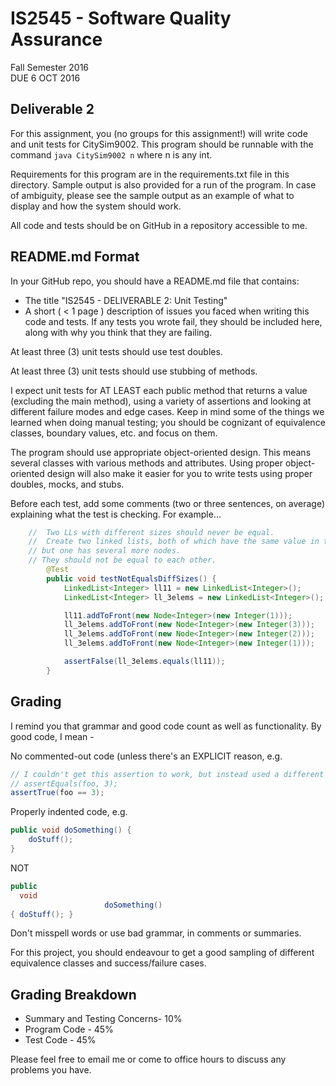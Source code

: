 # IS2545 - Software Quality Assurance
Fall Semester 2016  
DUE 6 OCT 2016

## Deliverable 2

For this assignment, you (no groups for this assignment!) will write code and unit tests for CitySim9002.  This program should be runnable with the command `java CitySim9002 n` where n is any int.

Requirements for this program are in the requirements.txt file in this directory.  Sample output is also provided for a run of the program.  In case of ambiguity, please see the sample output as an example of what to display and how the system should work.

All code and tests should be on GitHub in a repository accessible to me.

## README.md Format
In your GitHub repo, you should have a README.md file that contains:
* The title "IS2545 - DELIVERABLE 2: Unit Testing"
* A short ( < 1 page ) description of issues you faced when writing this code and tests.  If any tests you wrote fail, they should be included here, along with why you think that they are failing.

At least three (3) unit tests should use test doubles.

At least three (3) unit tests should use stubbing of methods.

I expect unit tests for AT LEAST each public method that returns a value (excluding the main method), using a variety of assertions and looking at different failure modes and edge cases.  Keep in mind some of the things we learned when doing manual testing; you should be cognizant of equivalence classes, boundary values, etc. and focus on them.

The program should use appropriate object-oriented design.  This means several classes with various methods and attributes.  Using proper object-oriented design will also make it easier for you to write tests using proper doubles, mocks, and stubs.

Before each test, add some comments (two or three sentences, on average) explaining what the test is checking.  For example...

```java
	//  Two LLs with different sizes should never be equal.
	//  Create two linked lists, both of which have the same value in the initial node,
	// but one has several more nodes. 
	// They should not be equal to each other.
		@Test
		public void testNotEqualsDiffSizes() {
			LinkedList<Integer> ll11 = new LinkedList<Integer>();
			LinkedList<Integer> ll_3elems = new LinkedList<Integer>();

			ll11.addToFront(new Node<Integer>(new Integer(1)));
			ll_3elems.addToFront(new Node<Integer>(new Integer(3)));
			ll_3elems.addToFront(new Node<Integer>(new Integer(2)));
			ll_3elems.addToFront(new Node<Integer>(new Integer(1)));

			assertFalse(ll_3elems.equals(ll11));
		}
```

## Grading
I remind you that grammar and good code count as well as functionality.  By good code, I mean -

No commented-out code (unless there's an EXPLICIT reason, e.g.
```java
// I couldn't get this assertion to work, but instead used a different assertion, below
// assertEquals(foo, 3);
assertTrue(foo == 3);
```

Properly indented code, e.g.
```java
public void doSomething() {
    doStuff();
}
```
NOT
```java
public
  void
                     doSomething()
{ doStuff(); }
```

Don't misspell words or use bad grammar, in comments or summaries.

For this project, you should endeavour to get a good sampling of different equivalence classes and success/failure cases.

## Grading Breakdown
* Summary and Testing Concerns- 10%
* Program Code - 45%
* Test Code - 45%

Please feel free to email me or come to office hours to discuss any problems you have. 
 